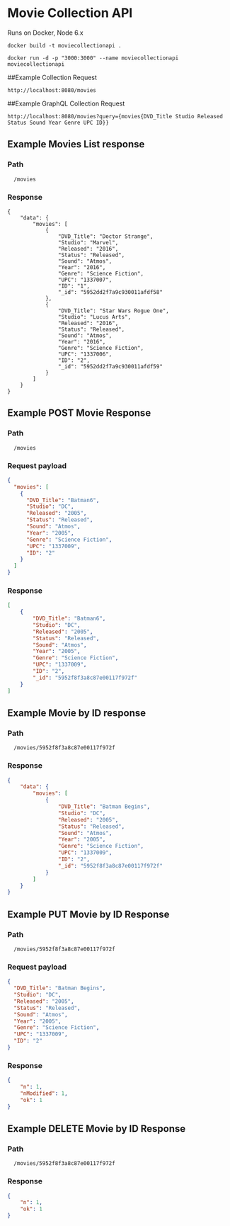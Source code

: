 Movie Collection API
=======

Runs on Docker, Node 6.x

```
docker build -t moviecollectionapi .

docker run -d -p "3000:3000" --name moviecollectionapi moviecollectionapi
```

##Example Collection Request
```
http://localhost:8080/movies
```

##Example GraphQL Collection Request
```
http://localhost:8080/movies?query={movies{DVD_Title Studio Released Status Sound Year Genre UPC ID}}
```

## Example Movies List response
### Path
```
  /movies
```
### Response
```
{
    "data": {
        "movies": [
            {
                "DVD_Title": "Doctor Strange",
                "Studio": "Marvel",
                "Released": "2016",
                "Status": "Released",
                "Sound": "Atmos",
                "Year": "2016",
                "Genre": "Science Fiction",
                "UPC": "1337007",
                "ID": "1",
                "_id": "5952dd2f7a9c930011afdf58"
            },
            {
                "DVD_Title": "Star Wars Rogue One",
                "Studio": "Lucus Arts",
                "Released": "2016",
                "Status": "Released",
                "Sound": "Atmos",
                "Year": "2016",
                "Genre": "Science Fiction",
                "UPC": "1337006",
                "ID": "2",
                "_id": "5952dd2f7a9c930011afdf59"
            }
        ]
    }
}
```

## Example POST Movie Response
### Path
```
  /movies
```
### Request payload
```json
{
  "movies": [
    {
      "DVD_Title": "Batman6",
      "Studio": "DC",
      "Released": "2005",
      "Status": "Released",
      "Sound": "Atmos",
      "Year": "2005",
      "Genre": "Science Fiction",
      "UPC": "1337009",
      "ID": "2"
    }
  ]
}
```
### Response
```json
[
    {
        "DVD_Title": "Batman6",
        "Studio": "DC",
        "Released": "2005",
        "Status": "Released",
        "Sound": "Atmos",
        "Year": "2005",
        "Genre": "Science Fiction",
        "UPC": "1337009",
        "ID": "2",
        "_id": "5952f8f3a8c87e00117f972f"
    }
]
```

## Example Movie by ID response
### Path
```
  /movies/5952f8f3a8c87e00117f972f
```
### Response
```json
{
    "data": {
        "movies": [
            {
                "DVD_Title": "Batman Begins",
                "Studio": "DC",
                "Released": "2005",
                "Status": "Released",
                "Sound": "Atmos",
                "Year": "2005",
                "Genre": "Science Fiction",
                "UPC": "1337009",
                "ID": "2",
                "_id": "5952f8f3a8c87e00117f972f"
            }
        ]
    }
}
```

## Example PUT Movie by ID Response
### Path
```
  /movies/5952f8f3a8c87e00117f972f
```
### Request payload
```json
{
  "DVD_Title": "Batman Begins",
  "Studio": "DC",
  "Released": "2005",
  "Status": "Released",
  "Sound": "Atmos",
  "Year": "2005",
  "Genre": "Science Fiction",
  "UPC": "1337009",
  "ID": "2"
}
```
### Response
```json
{
    "n": 1,
    "nModified": 1,
    "ok": 1
}
```

## Example DELETE Movie by ID Response
### Path
```
  /movies/5952f8f3a8c87e00117f972f
```
### Response
```json
{
    "n": 1,
    "ok": 1
}
```
